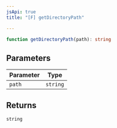 ```yaml
---
jsApi: true
title: "[F] getDirectoryPath"

---
```

```ts
function getDirectoryPath(path): string
```

## Parameters

| Parameter | Type |
| ------ | ------ |
| `path` | `string` |

## Returns

`string`
